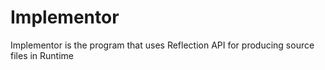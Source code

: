 # Implementor
Implementor is the program that uses Reflection API for producing source files in Runtime

